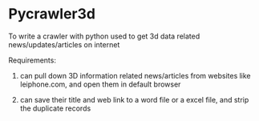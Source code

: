 # Pycrawler3d
To write a crawler with python used to get 3d data related news/updates/articles on internet

Requirements:
1. can pull down 3D information related news/articles from websites like leiphone.com, and open them in default browser

2. can save their title and web link to a word file or a excel file, and strip the duplicate records



